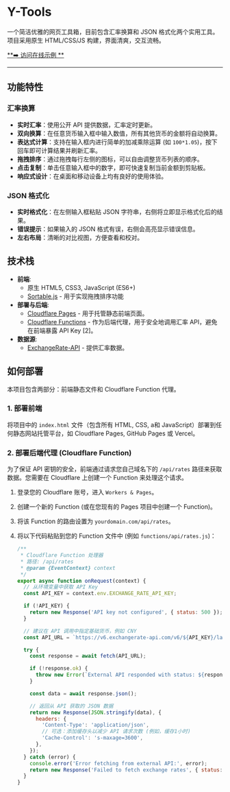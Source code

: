 # Y-Tools
一个简洁优雅的网页工具箱，目前包含汇率换算和 JSON 格式化两个实用工具。项目采用原生 HTML/CSS/JS 构建，界面清爽，交互流畅。

[**➡️ 访问在线示例 **](https://test.com)

---

## 功能特性

### 汇率换算
- **实时汇率**：使用公开 API 提供数据，汇率定时更新。
- **双向换算**：在任意货币输入框中输入数值，所有其他货币的金额将自动换算。
- **表达式计算**：支持在输入框内进行简单的加减乘除运算 (如 `100*1.05`)，按下回车即可计算结果并刷新汇率。
- **拖拽排序**：通过拖拽每行左侧的图标，可以自由调整货币列表的顺序。
- **点击复制**：单击任意输入框中的数字，即可快速复制当前金额到剪贴板。
- **响应式设计**：在桌面和移动设备上均有良好的使用体验。

### JSON 格式化
- **实时格式化**：在左侧输入框粘贴 JSON 字符串，右侧将立即显示格式化后的结果。
- **错误提示**：如果输入的 JSON 格式有误，右侧会高亮显示错误信息。
- **左右布局**：清晰的对比视图，方便查看和校对。

## 技术栈

- **前端**:
  - 原生 HTML5, CSS3, JavaScript (ES6+)
  - [Sortable.js](https://github.com/SortableJS/Sortable) - 用于实现拖拽排序功能
- **部署与后端**:
  - [Cloudflare Pages](https://pages.cloudflare.com/) - 用于托管静态前端页面。
  - [Cloudflare Functions](https://developers.cloudflare.com/functions/) - 作为后端代理，用于安全地调用汇率 API，避免在前端暴露 API Key [2]。
- **数据源**:
  - [ExchangeRate-API](https://www.exchangerate-api.com/) - 提供汇率数据。

## 如何部署

本项目包含两部分：前端静态文件和 Cloudflare Function 代理。

### 1. 部署前端
将项目中的 `index.html` 文件（包含所有 HTML, CSS, a和 JavaScript）部署到任何静态网站托管平台，如 Cloudflare Pages, GitHub Pages 或 Vercel。

### 2. 部署后端代理 (Cloudflare Function)
为了保证 API 密钥的安全，前端通过请求您自己域名下的 `/api/rates` 路径来获取数据。您需要在 Cloudflare 上创建一个 Function 来处理这个请求。

1.  登录您的 Cloudflare 账号，进入 `Workers & Pages`。
2.  创建一个新的 Function (或在您现有的 Pages 项目中创建一个 Function)。
3.  将该 Function 的路由设置为 `yourdomain.com/api/rates`。
4.  将以下代码粘贴到您的 Function 文件中 (例如 `functions/api/rates.js`)：

    ```javascript
    /**
     * Cloudflare Function 处理器
     * 路径: /api/rates
     * @param {EventContext} context
     */
    export async function onRequest(context) {
      // 从环境变量中获取 API Key
      const API_KEY = context.env.EXCHANGE_RATE_API_KEY;

      if (!API_KEY) {
        return new Response('API key not configured', { status: 500 });
      }

      // 建议在 API 调用中指定基础货币，例如 CNY
      const API_URL = `https://v6.exchangerate-api.com/v6/${API_KEY}/latest/CNY`;

      try {
        const response = await fetch(API_URL);

        if (!response.ok) {
          throw new Error(`External API responded with status: ${response.status}`);
        }

        const data = await response.json();

        // 返回从 API 获取的 JSON 数据
        return new Response(JSON.stringify(data), {
          headers: {
            'Content-Type': 'application/json',
            // 可选：添加缓存头以减少 API 请求次数 (例如，缓存1小时)
            'Cache-Control': 's-maxage=3600',
          },
        });
      } catch (error) {
        console.error('Error fetching from external API:', error);
        return new Response('Failed to fetch exchange rates', { status: 500 });
      }
    }
